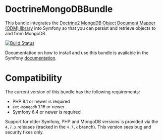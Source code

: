 DoctrineMongoDBBundle
=====================

This bundle integrates the [Doctrine2 MongoDB Object Document Mapper (ODM) library](https://github.com/doctrine/mongodb-odm)
into Symfony so that you can persist and retrieve objects to and from MongoDB.

[![Build Status](https://github.com/doctrine/DoctrineMongoDBBundle/workflows/Continuous%20Integration/badge.svg)](https://github.com/doctrine/DoctrineMongoDBBundle/actions)

Documentation on how to install and use this bundle is available in the
Symfony [documentation](http://symfony.com/doc/current/bundles/DoctrineMongoDBBundle/index.html).

Compatibility
=============

The current version of this bundle has the following requirements:
 * PHP 8.1 or newer is required
 * `ext-mongodb` 1.16 or newer
 * Symfony 6.4 or newer is required

Support for older Symfony, PHP and MongoDB versions is provided via the `4.7.x`
releases (tracked in the `4.7.x` branch). This version sees bug and security fixes
only.
